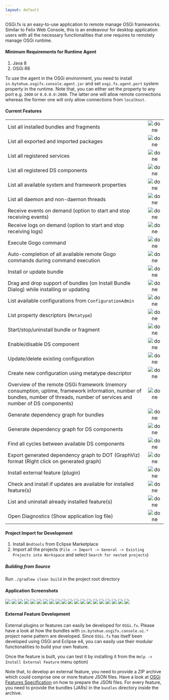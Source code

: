 ```yaml
---
layout: default
---
```


OSGi.fx is an easy-to-use application to remote manage OSGi frameworks. Similar to Felix Web Console, this is an endeavour for desktop application users with all the necessary functionalities that one requires to remotely manage OSGi runtime.

#### Minimum Requirements for Runtime Agent

1. Java 8
2. OSGi R6

To use the agent in the OSGi environment, you need to install `in.bytehue.osgifx.console.agent.jar` and set `osgi.fx.agent.port` system property in the runtime. Note that, you can either set the property to any port e.g. `2000` or `0.0.0.0:2000`. The latter one will allow remote connections whereas the former one will only allow connections from `localhost`.

#### Current Features

|                                                                                                                                                                           |     |
|---------------------------------------------------------------------------------------------------------------------------------------------------------------------------------  |:-:  |
| List all installed bundles and fragments                                                                                                                                          |  ![done](https://user-images.githubusercontent.com/13380182/138339309-19f097f7-0f8d-4df9-8c58-c98f0a9acc60.png)   |
| List all exported and imported packages                                                                                                                                         |  ![done](https://user-images.githubusercontent.com/13380182/138339309-19f097f7-0f8d-4df9-8c58-c98f0a9acc60.png)   |
| List all registered services                                                                                                                                                      |  ![done](https://user-images.githubusercontent.com/13380182/138339309-19f097f7-0f8d-4df9-8c58-c98f0a9acc60.png)   |
| List all registered DS components                                                                                                                                                 |  ![done](https://user-images.githubusercontent.com/13380182/138339309-19f097f7-0f8d-4df9-8c58-c98f0a9acc60.png)   |
| List all available system and framework properties                                                                                                                                |  ![done](https://user-images.githubusercontent.com/13380182/138339309-19f097f7-0f8d-4df9-8c58-c98f0a9acc60.png)   |
| List all daemon and non-daemon threads                                                                                                                                            |  ![done](https://user-images.githubusercontent.com/13380182/138339309-19f097f7-0f8d-4df9-8c58-c98f0a9acc60.png)   |
| Receive events on demand (option to start and stop receiving events)                                                                                                              |  ![done](https://user-images.githubusercontent.com/13380182/138339309-19f097f7-0f8d-4df9-8c58-c98f0a9acc60.png)   |
| Receive logs on demand (option to start and stop receiving logs)                                                                                                              |  ![done](https://user-images.githubusercontent.com/13380182/138339309-19f097f7-0f8d-4df9-8c58-c98f0a9acc60.png)   |
| Execute Gogo command                                                                                                                                                              |  ![done](https://user-images.githubusercontent.com/13380182/138339309-19f097f7-0f8d-4df9-8c58-c98f0a9acc60.png)   |
| Auto-completion of all available remote Gogo commands during command execution                                                                                                    |  ![done](https://user-images.githubusercontent.com/13380182/138339309-19f097f7-0f8d-4df9-8c58-c98f0a9acc60.png)   |
| Install or update bundle                                                                                                                                                          |  ![done](https://user-images.githubusercontent.com/13380182/138339309-19f097f7-0f8d-4df9-8c58-c98f0a9acc60.png)   |
| Drag and drop support of bundles (on Install Bundle Dialog) while installing or updating                                                                                          |  ![done](https://user-images.githubusercontent.com/13380182/138339309-19f097f7-0f8d-4df9-8c58-c98f0a9acc60.png)   |
| List available configurations from `ConfigurationAdmin`                                                                                                                             |  ![done](https://user-images.githubusercontent.com/13380182/138339309-19f097f7-0f8d-4df9-8c58-c98f0a9acc60.png)   |
| List property descriptors (`Metatype`)                                                                                                                                            |  ![done](https://user-images.githubusercontent.com/13380182/138339309-19f097f7-0f8d-4df9-8c58-c98f0a9acc60.png)   |
| Start/stop/uninstall bundle or fragment                                                                                                                                           |  ![done](https://user-images.githubusercontent.com/13380182/138339309-19f097f7-0f8d-4df9-8c58-c98f0a9acc60.png)   |
| Enable/disable DS component                                                                                                                                                       |  ![done](https://user-images.githubusercontent.com/13380182/138339309-19f097f7-0f8d-4df9-8c58-c98f0a9acc60.png)   |
| Update/delete existing configuration                                                                                                                                               |  ![done](https://user-images.githubusercontent.com/13380182/138339309-19f097f7-0f8d-4df9-8c58-c98f0a9acc60.png)   |
| Create new configuration using metatype descriptor                                                                                                                                 |  ![done](https://user-images.githubusercontent.com/13380182/138339309-19f097f7-0f8d-4df9-8c58-c98f0a9acc60.png)   |
| Overview of the remote OSGi framework (memory consumption, uptime, framework information, number of bundles, number of threads, number of services and number of DS components)   |  ![done](https://user-images.githubusercontent.com/13380182/138339309-19f097f7-0f8d-4df9-8c58-c98f0a9acc60.png)   |
| Generate dependency graph for bundles   |  ![done](https://user-images.githubusercontent.com/13380182/138339309-19f097f7-0f8d-4df9-8c58-c98f0a9acc60.png)   |
| Generate dependency graph for DS components   |  ![done](https://user-images.githubusercontent.com/13380182/138339309-19f097f7-0f8d-4df9-8c58-c98f0a9acc60.png)   |
| Find all cycles between available DS components   |  ![done](https://user-images.githubusercontent.com/13380182/138339309-19f097f7-0f8d-4df9-8c58-c98f0a9acc60.png)   |
| Export generated dependency graph to DOT (GraphViz) format (Right click on generated graph) |  ![done](https://user-images.githubusercontent.com/13380182/138339309-19f097f7-0f8d-4df9-8c58-c98f0a9acc60.png)   |
| Install external feature (plugin)   |  ![done](https://user-images.githubusercontent.com/13380182/138339309-19f097f7-0f8d-4df9-8c58-c98f0a9acc60.png)   |
| Check and install if updates are available for installed feature(s)   |  ![done](https://user-images.githubusercontent.com/13380182/138339309-19f097f7-0f8d-4df9-8c58-c98f0a9acc60.png)   |
| List and uninstall already installed feature(s)   |  ![done](https://user-images.githubusercontent.com/13380182/138339309-19f097f7-0f8d-4df9-8c58-c98f0a9acc60.png)   |
| Open Diagnostics (Show application log file)  |  ![done](https://user-images.githubusercontent.com/13380182/138339309-19f097f7-0f8d-4df9-8c58-c98f0a9acc60.png)   |


#### Project Import for Development

1. Install `Bndtools` from Eclipse Marketplace
2. Import all the projects (`File -> Import -> General -> Existing Projects into Workspace` and select `Search for nested projects`)

##### Building from Source

Run `./gradlew clean build` in the project root directory

#### Application Screenshots

<img src="https://user-images.githubusercontent.com/13380182/141703440-183543c1-023d-422b-816e-54e39f3e76b6.png" />
<img src="https://user-images.githubusercontent.com/13380182/141703442-7db05142-47de-4a70-88c0-285598812d48.png" />
<img src="https://user-images.githubusercontent.com/13380182/142087929-48a4833b-3862-4c1e-9a24-9723487cbe3b.png" />
<img src="https://user-images.githubusercontent.com/13380182/142087932-84597b38-7a58-455b-a62c-6d5ac969e66f.png" />
<img src="https://user-images.githubusercontent.com/13380182/141703432-f43ad35b-10b9-428b-b149-20c25f28efd5.png" />
<img src="https://user-images.githubusercontent.com/13380182/142088102-2b158d00-8c30-48aa-b689-c5475c4dcf23.png" />
<img src="https://user-images.githubusercontent.com/13380182/141703439-d3735b25-862f-48f9-8f2c-5acc1b76af7d.png" />
<img src="https://user-images.githubusercontent.com/13380182/141703445-51688a4e-add3-4e85-b4d4-801c5402e4fa.png" />
<img src="https://user-images.githubusercontent.com/13380182/141703446-e0d7d4bc-f68b-48ee-9fbb-aefaba1a6344.png" />
<img src="https://user-images.githubusercontent.com/13380182/141703447-5a40f376-5da1-4d16-8910-5fa67fb168a8.png" />
<img src="https://user-images.githubusercontent.com/13380182/141703448-b536b209-3b8b-4260-9281-eb07a2dcbed0.png" />
<img src="https://user-images.githubusercontent.com/13380182/141703450-c56e06b8-6b34-4dd2-a634-fa824512c746.png" />
<img src="https://user-images.githubusercontent.com/13380182/141703451-11ad5cc5-ddca-44ea-8b5f-d7f8b56981c6.png" />
<img src="https://user-images.githubusercontent.com/13380182/141703452-036696ff-325f-4692-a6cb-6bbf76b959cd.png" />
<img src="https://user-images.githubusercontent.com/13380182/141703453-038d2deb-2a08-4d67-ac51-f891ca5f580c.png" />
<img src="https://user-images.githubusercontent.com/13380182/141703454-e3a3347f-a65f-43e5-bafb-b0732b93a63c.png" />
<img src="https://user-images.githubusercontent.com/13380182/142087918-6982e790-9b19-4c6b-90bc-1e6fd8deb477.png" />
<img src="https://user-images.githubusercontent.com/13380182/142087928-20902de0-2728-423a-be10-b514574a23ff.png" />
<img src="https://user-images.githubusercontent.com/13380182/142087935-7c2c0ef4-b001-429c-a01a-429790b1c2c3.png" />
<img src="https://user-images.githubusercontent.com/13380182/141703457-4fdb72e7-e532-4efc-8bda-785dfc1affc8.png" />


#### External Feature Development

External plugins or features can easily be developed for `OSGi.fx`. Please have a look at how the bundles with `in.bytehue.osgifx.console.ui.*` project name pattern are developed. Since `OSGi.fx` has itself been developed using OSGi and Eclipse e4, you can easily use their modular functionalities to build your own feature.

Once the feature is built, you can test it by installing it from the `Help -> Install External Feature` menu option)

Note that, to develop an external feature, you need to provide a ZIP archive which could comprise one or more feature JSON files. Have a look at [OSGi Features Specification](http://docs.osgi.org/specification/osgi.cmpn/8.0.0/service.feature.html) on how to prepare the JSON files. For every feature, you need to provide the bundles (JARs) in the `bundles` directory inside the archive.